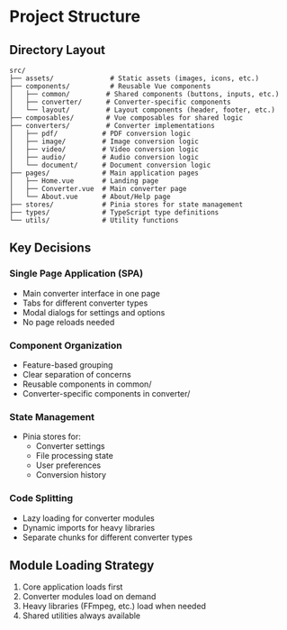 # Project Structure

## Directory Layout
```
src/
├── assets/              # Static assets (images, icons, etc.)
├── components/          # Reusable Vue components
│   ├── common/         # Shared components (buttons, inputs, etc.)
│   ├── converter/      # Converter-specific components
│   └── layout/         # Layout components (header, footer, etc.)
├── composables/        # Vue composables for shared logic
├── converters/         # Converter implementations
│   ├── pdf/           # PDF conversion logic
│   ├── image/         # Image conversion logic
│   ├── video/         # Video conversion logic
│   ├── audio/         # Audio conversion logic
│   └── document/      # Document conversion logic
├── pages/             # Main application pages
│   ├── Home.vue       # Landing page
│   ├── Converter.vue  # Main converter page
│   └── About.vue      # About/Help page
├── stores/            # Pinia stores for state management
├── types/             # TypeScript type definitions
└── utils/             # Utility functions
```

## Key Decisions

### Single Page Application (SPA)
- Main converter interface in one page
- Tabs for different converter types
- Modal dialogs for settings and options
- No page reloads needed

### Component Organization
- Feature-based grouping
- Clear separation of concerns
- Reusable components in common/
- Converter-specific components in converter/

### State Management
- Pinia stores for:
  - Converter settings
  - File processing state
  - User preferences
  - Conversion history

### Code Splitting
- Lazy loading for converter modules
- Dynamic imports for heavy libraries
- Separate chunks for different converter types

## Module Loading Strategy
1. Core application loads first
2. Converter modules load on demand
3. Heavy libraries (FFmpeg, etc.) load when needed
4. Shared utilities always available
